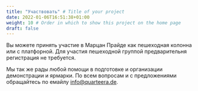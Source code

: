 ```yaml
---
title: "Участвовать" # Title of your project
date: 2022-01-06T16:51:38+01:00
weight: 10 # Order in which to show this project on the home page
draft: false
---
```

Вы можете принять участие в Марцан Прайде как пешеходная колонна или с платфорной. Для участия пешеходной группой предварительня регистрация не требуется. 

Мы так же рады любой помощи в подготовке и организации демонстрации и ярмарки. По всем вопросам и с предложениями обращайтесь по емайлу [info@quarteera.de](mailto:info@quarteera.de).
